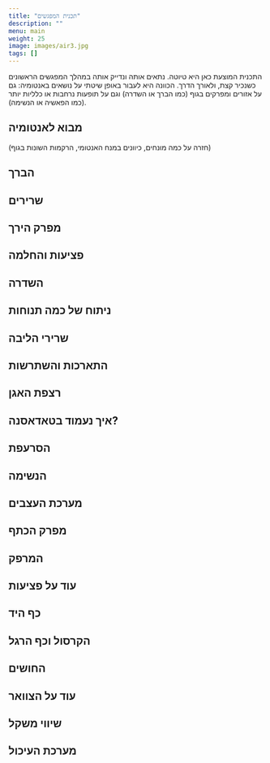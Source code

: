 ```yaml
---
title: "תכנית המפגשים"
description: ""
menu: main
weight: 25
image: images/air3.jpg
tags: []
---
```


התכנית המוצעת כאן היא טיוטה. נתאים אותה ונדייק אותה במהלך המפגשים הראשונים כשנכיר קצת, ולאורך הדרך. 
הכוונה היא לעבור באופן שיטתי על נושאים באנטומיה: גם על אזורים ומפרקים בגוף (כמו הברך או השדרה) וגם על תופעות נרחבות או כלליות יותר (כמו הפאשיה או הנשימה).

## מבוא לאנטומיה
(חזרה על כמה מונחים, כיוונים במנח האנטומי, הרקמות השונות בגוף)

## הברך

## שרירים

## מפרק הירך

## פציעות והחלמה

## השדרה

## ניתוח של כמה תנוחות

## שרירי הליבה

## התארכות והשתרשות

## רצפת האגן

## איך נעמוד בטאדאסנה?

## הסרעפת

## הנשימה

## מערכת העצבים

## מפרק הכתף

## המרפק

## עוד על פציעות

## כף היד

## הקרסול וכף הרגל

## החושים

## עוד על הצוואר

## שיווי משקל

## מערכת העיכול
